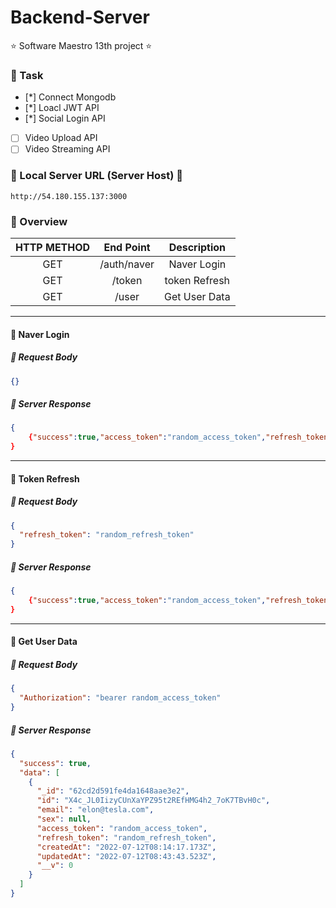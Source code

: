 # Backend-Server

⭐️ Software Maestro 13th project ⭐️

### 📌 Task

- [*] Connect Mongodb
- [*] Loacl JWT API
- [*] Social Login API
- [ ] Video Upload API
- [ ] Video Streaming API

### 🚨 Local Server URL (Server Host) 🚨

```text
http://54.180.155.137:3000
```

### 🌸 Overview

| HTTP METHOD |  End Point  |  Description  |
| :---------: | :---------: | :-----------: |
|     GET     | /auth/naver |  Naver Login  |
|     GET     |   /token    | token Refresh |
|     GET     |    /user    | Get User Data |

---

#### 🧡 Naver Login

##### 📌 Request Body

```json
{}
```

##### 📌 Server Response

```json
{
    {"success":true,"access_token":"random_access_token","refresh_token":"random_refresh_token"}
}
```

---

#### 🧡 Token Refresh

##### 📌 Request Body

```json
{
  "refresh_token": "random_refresh_token"
}
```

##### 📌 Server Response

```json
{
    {"success":true,"access_token":"random_access_token","refresh_token":"random_refresh_token"}
}
```

---

#### 🧡 Get User Data

##### 📌 Request Body

```json
{
  "Authorization": "bearer random_access_token"
}
```

##### 📌 Server Response

```json
{
  "success": true,
  "data": [
    {
      "_id": "62cd2d591fe4da1648aae3e2",
      "id": "X4c_JL0IizyCUnXaYPZ95t2REfHMG4h2_7oK7TBvH0c",
      "email": "elon@tesla.com",
      "sex": null,
      "access_token": "random_access_token",
      "refresh_token": "random_refresh_token",
      "createdAt": "2022-07-12T08:14:17.173Z",
      "updatedAt": "2022-07-12T08:43:43.523Z",
      "__v": 0
    }
  ]
}
```
